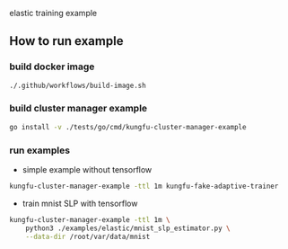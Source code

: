 elastic training example

## How to run example

### build docker image
```bash
./.github/workflows/build-image.sh
```


### build cluster manager example

```bash
go install -v ./tests/go/cmd/kungfu-cluster-manager-example
```

### run examples

* simple example without tensorflow

```bash
kungfu-cluster-manager-example -ttl 1m kungfu-fake-adaptive-trainer
```

* train mnist SLP with tensorflow

```bash
kungfu-cluster-manager-example -ttl 1m \
    python3 ./examples/elastic/mnist_slp_estimator.py \
    --data-dir /root/var/data/mnist
```
